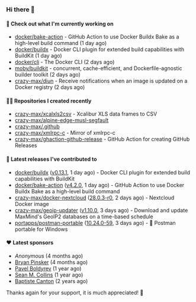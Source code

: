 ### Hi there 👋

#### 👷 Check out what I'm currently working on

- [docker/bake-action](https://github.com/docker/bake-action) - GitHub Action to use Docker Buildx Bake as a high-level build command (1 day ago)
- [docker/buildx](https://github.com/docker/buildx) - Docker CLI plugin for extended build capabilities with BuildKit (1 day ago)
- [docker/cli](https://github.com/docker/cli) - The Docker CLI (2 days ago)
- [moby/buildkit](https://github.com/moby/buildkit) - concurrent, cache-efficient, and Dockerfile-agnostic builder toolkit (2 days ago)
- [crazy-max/diun](https://github.com/crazy-max/diun) - Receive notifications when an image is updated on a Docker registry (2 days ago)

#### 👨‍💻 Repositories I created recently

- [crazy-max/xcalxls2csv](https://github.com/crazy-max/xcalxls2csv) - Xcalibur XLS data frames to CSV
- [crazy-max/alpine-edge-musl-segfault](https://github.com/crazy-max/alpine-edge-musl-segfault)
- [crazy-max/.github](https://github.com/crazy-max/.github)
- [crazy-max/xmlrpc-c](https://github.com/crazy-max/xmlrpc-c) - Mirror of xmlrpc-c
- [crazy-max/ghaction-github-release](https://github.com/crazy-max/ghaction-github-release) - GitHub Action for creating GitHub Releases

#### 🚀 Latest releases I've contributed to

- [docker/buildx](https://github.com/docker/buildx) ([v0.13.1](https://github.com/docker/buildx/releases/tag/v0.13.1), 1 day ago) - Docker CLI plugin for extended build capabilities with BuildKit
- [docker/bake-action](https://github.com/docker/bake-action) ([v4.2.0](https://github.com/docker/bake-action/releases/tag/v4.2.0), 1 day ago) - GitHub Action to use Docker Buildx Bake as a high-level build command
- [crazy-max/docker-nextcloud](https://github.com/crazy-max/docker-nextcloud) ([28.0.3-r0](https://github.com/crazy-max/docker-nextcloud/releases/tag/28.0.3-r0), 2 days ago) - Nextcloud Docker image
- [crazy-max/geoip-updater](https://github.com/crazy-max/geoip-updater) ([v1.10.0](https://github.com/crazy-max/geoip-updater/releases/tag/v1.10.0), 3 days ago) - Download and update MaxMind&#39;s GeoIP2 databases on a time-based schedule
- [portapps/postman-portable](https://github.com/portapps/postman-portable) ([10.24.0-59](https://github.com/portapps/postman-portable/releases/tag/10.24.0-59), 3 days ago) - 🚀 Postman portable for Windows

#### ❤️ Latest sponsors
- _Anonymous_ (4 months ago)
- [Bryan Pinsker](https://github.com/BryanPinsker) (4 months ago)
- [Pavel Boldyrev](https://github.com/bpg) (1 year ago)
- [Sean M. Collins](https://github.com/sc68cal) (1 year ago)
- [Baptiste Canton](https://github.com/batmac) (2 years ago)

Thanks again for your support, it is much appreciated! 🙏
